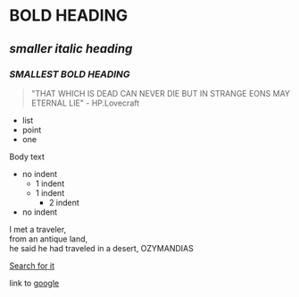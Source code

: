 # **BOLD HEADING**
## _smaller italic heading_
### **_SMALLEST BOLD HEADING_**

> "THAT WHICH IS DEAD CAN NEVER DIE BUT IN STRANGE EONS MAY ETERNAL LIE" - HP.Lovecraft
* list
* point
* one

Body text 

* no indent
	* 1 indent
	* 1 indent  
		* 2 indent  
* no indent  

I met a traveler,  
from an antique land,  
he said he had traveled in a desert, 
OZYMANDIAS

[Search for it](http://www.google.com)

link to [google][google-link]

[google-link]: http://www.google.com
